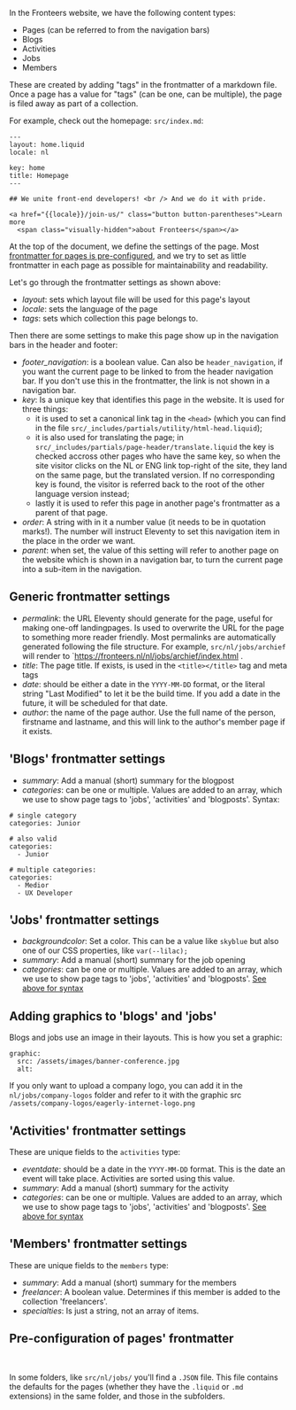In the Fronteers website, we have the following content types:

-   Pages (can be referred to from the navigation bars)
-   Blogs
-   Activities
-   Jobs
-   Members

These are created by adding "tags" in the frontmatter of a markdown file. Once a page has a value for "tags" (can be one, can be multiple), the page is filed away as part of a collection.

For example, check out the homepage: `src/index.md`:

```
---
layout: home.liquid
locale: nl

key: home
title: Homepage
---

## We unite front-end developers! <br /> And we do it with pride.

<a href="{{locale}}/join-us/" class="button button-parentheses">Learn more
  <span class="visually-hidden">about Fronteers</span></a>
```

At the top of the document, we define the settings of the page. Most [frontmatter for pages is pre-configured](#pre-configuration-of-pages), and we try to set as little frontmatter in each page as possible for maintainability and readability.

Let's go through the frontmatter settings as shown above:

-   _layout_: sets which layout file will be used for this page's layout
-   _locale_: sets the language of the page
-   _tags_: sets which collection this page belongs to.

Then there are some settings to make this page show up in the navigation bars in the header and footer:

-   _footer_navigation_: is a boolean value. Can also be `header_navigation`, if you want the current page to be linked to from the header navigation bar. If you don't use this in the frontmatter, the link is not shown in a navigation bar.
-   _key_: Is a unique key that identifies this page in the website. It is used for three things:
    -   it is used to set a canonical link tag in the `<head>` (which you can find in the file `src/_includes/partials/utility/html-head.liquid`);
    -   it is also used for translating the page; in `src/_includes/partials/page-header/translate.liquid` the key is checked accross other pages who have the same key, so when the site visitor clicks on the NL or ENG link top-right of the site, they land on the same page, but the translated version. If no corresponding key is found, the visitor is referred back to the root of the other language version instead;
    -   lastly it is used to refer this page in another page's frontmatter as a parent of that page.
-   _order_: A string with in it a number value (it needs to be in quotation marks!). The number will instruct Eleventy to set this navigation item in the place in the order we want.
-   _parent_: when set, the value of this setting will refer to another page on the website which is shown in a navigation bar, to turn the current page into a sub-item in the navigation.

## Generic frontmatter settings

-   _permalink_: the URL Eleventy should generate for the page, useful for making one-off landingpages. Is used to overwrite the URL for the page to something more reader friendly. Most permalinks are automatically generated following the file structure. For example, `src/nl/jobs/archief` will render to `https://fronteers.nl/nl/jobs/archief/index.html .
-   _title_: The page title. If exists, is used in the `<title></title>` tag and meta tags
-   _date_: should be either a date in the `YYYY-MM-DD` format, or the literal string "Last Modified" to let it be the build time. If you add a date in the future, it will be scheduled for that date.
-   _author_: the name of the page author. Use the full name of the person, firstname and lastname, and this will link to the author's member page if it exists.

## 'Blogs' frontmatter settings

-   _summary_: Add a manual (short) summary for the blogpost
-   _categories_: can be one or multiple. Values are added to an array, which we use to show page tags to 'jobs', 'activities' and 'blogposts'. <span id="categories-syntax">Syntax:</span>

```
# single category
categories: Junior

# also valid
categories:
  - Junior

# multiple categories:
categories:
  - Medior
  - UX Developer
```

## 'Jobs' frontmatter settings

-   _backgroundcolor_: Set a color. This can be a value like `skyblue` but also one of our CSS properties, like `var(--lilac);`
-   _summary_: Add a manual (short) summary for the job opening
-   _categories_: can be one or multiple. Values are added to an array, which we use to show page tags to 'jobs', 'activities' and 'blogposts'. [See above for syntax](#categories-syntax)

## Adding graphics to 'blogs' and 'jobs'

Blogs and jobs use an image in their layouts. This is how you set a graphic:

```
graphic:
  src: /assets/images/banner-conference.jpg
  alt:
```

If you only want to upload a company logo, you can add it in the `nl/jobs/company-logos` folder and refer to it with the graphic src `/assets/company-logos/eagerly-internet-logo.png`

## 'Activities' frontmatter settings

These are unique fields to the `activities` type:

-   _eventdate_: should be a date in the `YYYY-MM-DD` format. This is the date an event will take place. Activities are sorted using this value.
-   _summary_: Add a manual (short) summary for the activity
-   _categories_: can be one or multiple. Values are added to an array, which we use to show page tags to 'jobs', 'activities' and 'blogposts'. [See above for syntax](#categories-syntax)

## 'Members' frontmatter settings

These are unique fields to the `members` type:

-   _summary_: Add a manual (short) summary for the members
-   _freelancer_: A boolean value. Determines if this member is added to the collection 'freelancers'.
-   _specialties_: Is just a string, not an array of items.

## Pre-configuration of pages' frontmatter

<span id="pre-configuration-of-pages">&nbsp;</span>

In some folders, like `src/nl/jobs/` you'll find a `.JSON` file. This file contains the defaults for the pages (whether they have the `.liquid` or `.md` extensions) in the same folder, and those in the subfolders.

